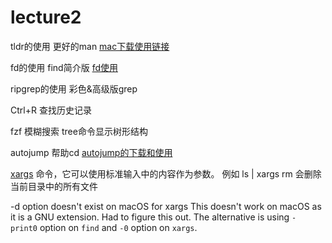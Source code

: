 # lecture2
tldr的使用
更好的man
[mac下载使用链接](https://blog.csdn.net/weixin_49268249/article/details/120403250)

fd的使用
find简介版
[fd使用](https://cloud.tencent.com/developer/article/1435433)

ripgrep的使用
彩色&高级版grep

Ctrl+R 查找历史记录

fzf 模糊搜索
tree命令显示树形结构

autojump 帮助cd
[autojump的下载和使用](https://blog.csdn.net/liaowenxiong/article/details/121044809)

[xargs](https://man7.org/linux/man-pages/man1/xargs.1.html) 命令，它可以使用标准输入中的内容作为参数。 例如 ls | xargs rm 会删除当前目录中的所有文件

-d option doesn't exist on macOS for xargs
This doesn't work on macOS as it is a GNU extension. Had to figure this out. The alternative is using `-print0` option on `find` and `-0` option on `xargs`.